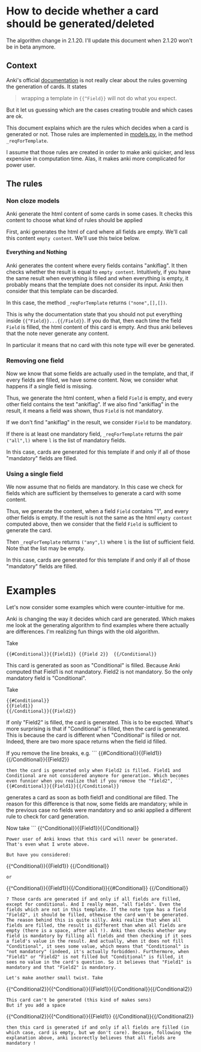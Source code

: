 # How to decide whether a card should be generated/deleted

The algorithm change in 2.1.20. I'll update this document when 2.1.20
won't be in beta anymore.

## Context

Anki's official
[documentation](https://apps.ankiweb.net/docs/manual.html#conditional-replacement)
is not really clear about the rules governing the generation of
cards. It states
> wrapping a template in `{{^Field}}` will not do what you expect.

But it let us guessing which are the cases creating trouble and which
cases are ok.

This document explains which are the rules which decides when a card
is generated or not. Those rules are implemented in
[models.py](../anki/models.py), in the method `_reqForTemplate`.

I assume that those rules are created in order to make anki quicker,
and less expensive in computation time. Alas, it makes anki more
complicated for power user.

## The rules

### Non cloze models

Anki generate the html content of some cards in some cases. It checks
this content to choose what kind of rules should be applied

First, anki generates the html of card where all fields are
empty. We'll call this content `empty content`. We'll use this
twice below.


#### Everything and Nothing
Anki generates the content where every fields contains "ankiflag". It
then checks whether the result is equal to `empty content`.
Intuitively, if you have the same result when everything is filled and
when everything is empty, it probably means that the template does not
consider its input. Anki then consider that this template can be
discarded.

In this case, the method `_reqForTemplate` returns `("none",[],[])`.

This is why the documentation state that you should not put everything
inside `{{^Field}}...{{/Field}}`. If you do that, then each time
the field `Field` is filled, the html content of this card is
empty. And thus anki believes that the note never generate any
content.

In particular it means that no card with this note type will ever be
generated.

### Removing one field
Now we know that some fields are actually used in the template,
and that, if every fields are filled, we have some content. Now, we
consider what happens if a single field is missing.

Thus, we generate the html content, when a field `Field` is empty,
and every other field contains the text "ankiflag". If we also find
"ankiflag" in the result, it means a field was shown, thus `Field`
is not mandatory.

If we don't find "ankiflag" in the result, we consider `Field` to
be mandatory.

If there is at least one mandatory field, `_reqForTemplate`
returns the pair `("all",l)` where `l` is the list of
mandatory fields.

In this case, cards are generated for this template if and only if all
of those "mandatory" fields are filled.

### Using a single field
We now assume that no fields are mandatory. In this case we check for
fields which are sufficient by themselves to generate a card with some
content.


Thus, we generate the content, when a field `Field` contains "1",
and every other fields is empty. If the result is not the same as the
html `empty content` computed above, then we consider that the
field `Field` is sufficient to generate the card.

Then `_reqForTemplate` returns `("any",l)` where `l` is
the list of sufficient field. Note that the list may be empty.

In this case, cards are generated for this template if and only if all
of those "mandatory" fields are filled.

# Examples

Let's now consider some examples which were counter-intuitive for me.

Anki is changing the way it decides which card are generated. Which makes me look at the generating algorithm to find examples where there actually are differences. I'm realizing fun things with the old algorithm.

Take
```
{{#Conditional}}{{Field1}} {{Field 2}}  {{/Conditional}}
```
This card is generated as soon as "Conditional" is filled. Because Anki computed that Field1 is not mandatory. Field2 is not mandatory. So the only mandatory field is "Conditional".

Take
```
{{#Conditional}}
{{Field1}}
{{/Conditional}}{{Field2}}
```
If only "Field2" is filled, the card is generated. This is to be expcted. What's more surprising is that if "Conditional" is filled, then the card is generated. This is because the card is different when "Conditional" is filled or not. Indeed, there are two more space returns when the field id filled.

If you remove the line breaks, e.g. ```
{{#Conditional}}{{Field1}}{{/Conditional}}{{Field2}}
```
then the card is generated only when Field2 is filled. Field1 and Conditional are not considered anymore for generation. Which becomes even funnier when you realize that if you remove the "field2", ```
{{#Conditional}}{{Field1}}{{/Conditional}}
```
generates a card as soon as both field1 and conditional are filled. The reason for this difference is that now, some fields are mandatory; while in the previous case no fields were mandatory and so anki applied a different rule to check for card generation.

Now take ```
{{^Conditional}}{{Field1}}{{/Conditional}}
```
Power user of Anki knows that this card will never be generated. That's even what I wrote above.

But have you considered:
```
{{^Conditional}}{{Field1}} {{/Conditional}}
```
or
```
{{^Conditional}}{{Field1}}{{/Conditional}}{{#Conditional}} {{/Conditional}}
```
? Those cards are generated if and only if all fields are filled, except for conditional. And I really mean, "all fields". Even the fields which are not in this template. If the note type has a field "Field2", it should be filled, othewise the card won't be generated. The reason behind this is quite silly. Anki realize that when all fields are filled, the result is different than when all fields are empty (there is a space, after all !). Anki then checks whether any field is mandatory by filling all fields and then checking if it sees a field's value in the result. And actually, when it does not fill "Conditional", it sees some value, which means that "Conditional" is "not mandatory" (indeed, it's actually forbidden). Furthermore, when "Field1" or "Field2" is not filled but "Conditional" is filled, it sees no value in the card's question. So it believes that "Field1" is mandatory and that "Field2" is mandatory.

Let's make another small twist. Take
```
{{^Conditional2}}{{^Conditional}}{{Field1}}{{/Conditional}}{{/Conditional2}}
```
This card can't be generated (this kind of makes sens)
But if you add a space
```
{{^Conditional2}}{{^Conditional}}{{Field1}} {{/Conditional}}{{/Conditional2}}
```
then this card is generated if and only if all fields are filled (in which case, card is empty, but we don't care). Because, following the explanation above, anki incorectly believes that all fields are mandatory !

